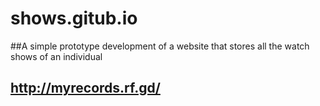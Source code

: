 # shows.gitub.io
##A simple prototype development of a website that stores all the watch shows of an individual
## http://myrecords.rf.gd/
